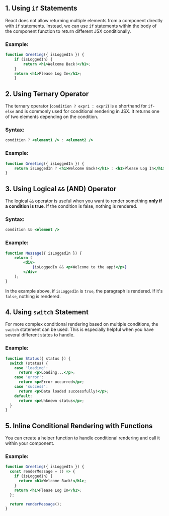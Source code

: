 ## 1. **Using `if` Statements**

React does not allow returning multiple elements from a component directly with `if` statements. Instead, we can use `if` statements within the body of the component function to return different JSX conditionally. 
### Example: 
```jsx
function Greeting({ isLoggedIn }) {
	if (isLoggedIn) {
		return <h1>Welcome Back!</h1>; 
	} 
	return <h1>Please Log In</h1>; 
	}
```

## 2. **Using Ternary Operator**

The ternary operator (`condition ? expr1 : expr2`) is a shorthand for `if-else` and is commonly used for conditional rendering in JSX. It returns one of two elements depending on the condition.

### Syntax:

```jsx
condition ? <element1 /> : <element2 />
```
### Example:

```jsx
function Greeting({ isLoggedIn }) {
	return isLoggedIn ? <h1>Welcome Back!</h1> : <h1>Please Log In</h1>; 
}
```

## 3. **Using Logical `&&` (AND) Operator**

The logical `&&` operator is useful when you want to render something **only if a condition is true**. If the condition is false, nothing is rendered.

### Syntax:

```jsx
condition && <element />
```
### Example:

```jsx
function Message({ isLoggedIn }) {
	return (
	    <div>
		    {isLoggedIn && <p>Welcome to the app!</p>}     
	    </div>   
	); 
}
```

In the example above, if `isLoggedIn` is `true`, the paragraph is rendered. If it's `false`, nothing is rendered.

## 4. **Using `switch` Statement**

For more complex conditional rendering based on multiple conditions, the `switch` statement can be used. This is especially helpful when you have several different states to handle.

### Example:
```jsx
function Status({ status }) {
  switch (status) {
    case 'loading':
      return <p>Loading...</p>;
    case 'error':
      return <p>Error occurred</p>;
    case 'success':
      return <p>Data loaded successfully!</p>;
    default:
      return <p>Unknown status</p>;
  }
}
```

## 5. **Inline Conditional Rendering with Functions**

You can create a helper function to handle conditional rendering and call it within your component.

### Example:

```jsx
function Greeting({ isLoggedIn }) {
  const renderMessage = () => {
    if (isLoggedIn) {
      return <h1>Welcome Back!</h1>;
    }
    return <h1>Please Log In</h1>;
  };

  return renderMessage();
}
```